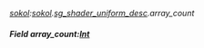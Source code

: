 _[sokol](../../modules/sokol/sokol-module.md):[sokol](../../modules/sokol/sokol-module.md).[sg\_shader\_uniform\_desc](../../modules/sokol/sokol-sg_shader_uniform_desc.md).array\_count_
##### Field array\_count:[Int](../../modules/wonkey/wonkey-types-int.md)
